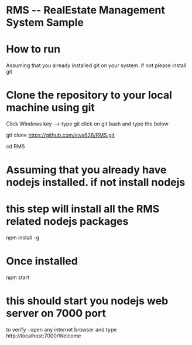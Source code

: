 # RMS -- RealEstate Management System Sample

# How to run 
Assuming that you already installed git on your system. if not please install git
# Clone the repository to your local machine using git
Click Windows key --> type git click on git bash and type the below

git clone https://github.com/siva626/RMS.git

cd RMS

# Assuming that you already have nodejs installed. if not install nodejs
# this step will install all the RMS related nodejs packages
npm install -g

# Once installed

npm start

# this should start you nodejs web server on 7000 port

to verify : open any internet browser and type http://localhost:7000/Welcome
